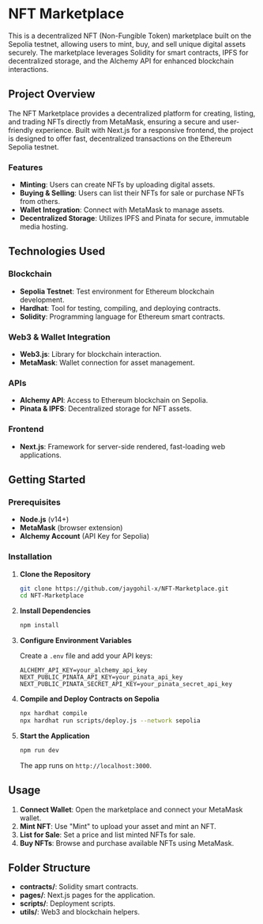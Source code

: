 # NFT Marketplace

This is a decentralized NFT (Non-Fungible Token) marketplace built on the Sepolia testnet, allowing users to mint, buy, and sell unique digital assets securely. The marketplace leverages Solidity for smart contracts, IPFS for decentralized storage, and the Alchemy API for enhanced blockchain interactions.

## Project Overview

The NFT Marketplace provides a decentralized platform for creating, listing, and trading NFTs directly from MetaMask, ensuring a secure and user-friendly experience. Built with Next.js for a responsive frontend, the project is designed to offer fast, decentralized transactions on the Ethereum Sepolia testnet.

### Features

- **Minting**: Users can create NFTs by uploading digital assets.
- **Buying & Selling**: Users can list their NFTs for sale or purchase NFTs from others.
- **Wallet Integration**: Connect with MetaMask to manage assets.
- **Decentralized Storage**: Utilizes IPFS and Pinata for secure, immutable media hosting.

## Technologies Used

### Blockchain

- **Sepolia Testnet**: Test environment for Ethereum blockchain development.
- **Hardhat**: Tool for testing, compiling, and deploying contracts.
- **Solidity**: Programming language for Ethereum smart contracts.

### Web3 & Wallet Integration

- **Web3.js**: Library for blockchain interaction.
- **MetaMask**: Wallet connection for asset management.

### APIs

- **Alchemy API**: Access to Ethereum blockchain on Sepolia.
- **Pinata & IPFS**: Decentralized storage for NFT assets.

### Frontend

- **Next.js**: Framework for server-side rendered, fast-loading web applications.

## Getting Started

### Prerequisites

- **Node.js** (v14+)
- **MetaMask** (browser extension)
- **Alchemy Account** (API Key for Sepolia)

### Installation

1. **Clone the Repository**

   ```bash
   git clone https://github.com/jaygohil-x/NFT-Marketplace.git
   cd NFT-Marketplace
   ```

2. **Install Dependencies**

   ```bash
   npm install
   ```

3. **Configure Environment Variables**

   Create a `.env` file and add your API keys:

   ```plaintext
   ALCHEMY_API_KEY=your_alchemy_api_key
   NEXT_PUBLIC_PINATA_API_KEY=your_pinata_api_key
   NEXT_PUBLIC_PINATA_SECRET_API_KEY=your_pinata_secret_api_key
   ```

4. **Compile and Deploy Contracts on Sepolia**

   ```bash
   npx hardhat compile
   npx hardhat run scripts/deploy.js --network sepolia
   ```

5. **Start the Application**

   ```bash
   npm run dev
   ```

   The app runs on `http://localhost:3000`.

## Usage

1. **Connect Wallet**: Open the marketplace and connect your MetaMask wallet.
2. **Mint NFT**: Use "Mint" to upload your asset and mint an NFT.
3. **List for Sale**: Set a price and list minted NFTs for sale.
4. **Buy NFTs**: Browse and purchase available NFTs using MetaMask.

## Folder Structure

- **contracts/**: Solidity smart contracts.
- **pages/**: Next.js pages for the application.
- **scripts/**: Deployment scripts.
- **utils/**: Web3 and blockchain helpers.

